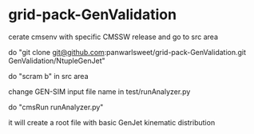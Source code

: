 # grid-pack-GenValidation
cerate cmsenv with specific CMSSW release and go to src area

do "git clone git@github.com:panwarlsweet/grid-pack-GenValidation.git GenValidation/NtupleGenJet"

do "scram b" in src area 

change GEN-SIM input file name in test/runAnalyzer.py  

do "cmsRun runAnalyzer.py"

it will create a root file with basic GenJet kinematic distribution
